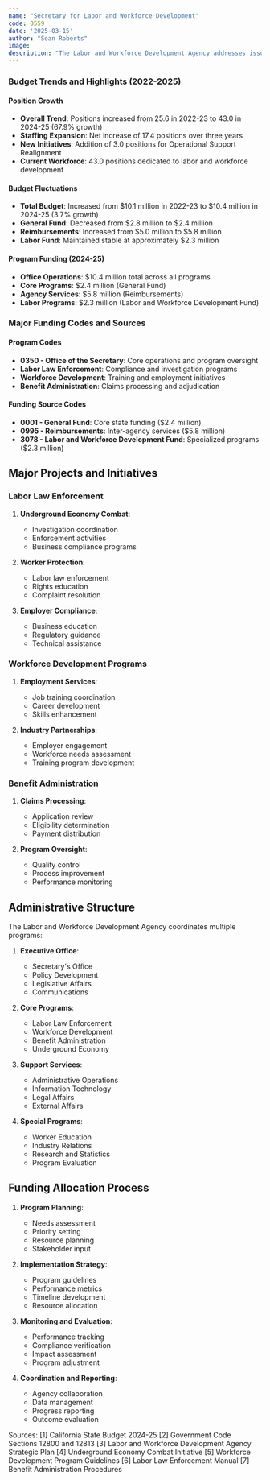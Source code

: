 ```yaml
---
name: "Secretary for Labor and Workforce Development"
code: 0559
date: '2025-03-15'
author: "Sean Roberts"
image: 
description: "The Labor and Workforce Development Agency addresses issues relating to California workers and their employers, focusing on labor law enforcement, workforce development, and benefit administration."
---
```


### Budget Trends and Highlights (2022-2025)

#### Position Growth
- **Overall Trend**: Positions increased from 25.6 in 2022-23 to 43.0 in 2024-25 (67.9% growth)
- **Staffing Expansion**: Net increase of 17.4 positions over three years
- **New Initiatives**: Addition of 3.0 positions for Operational Support Realignment
- **Current Workforce**: 43.0 positions dedicated to labor and workforce development

#### Budget Fluctuations
- **Total Budget**: Increased from $10.1 million in 2022-23 to $10.4 million in 2024-25 (3.7% growth)
- **General Fund**: Decreased from $2.8 million to $2.4 million
- **Reimbursements**: Increased from $5.0 million to $5.8 million
- **Labor Fund**: Maintained stable at approximately $2.3 million

#### Program Funding (2024-25)
- **Office Operations**: $10.4 million total across all programs
- **Core Programs**: $2.4 million (General Fund)
- **Agency Services**: $5.8 million (Reimbursements)
- **Labor Programs**: $2.3 million (Labor and Workforce Development Fund)

### Major Funding Codes and Sources

#### Program Codes
- **0350 - Office of the Secretary**: Core operations and program oversight
- **Labor Law Enforcement**: Compliance and investigation programs
- **Workforce Development**: Training and employment initiatives
- **Benefit Administration**: Claims processing and adjudication

#### Funding Source Codes
- **0001 - General Fund**: Core state funding ($2.4 million)
- **0995 - Reimbursements**: Inter-agency services ($5.8 million)
- **3078 - Labor and Workforce Development Fund**: Specialized programs ($2.3 million)

## Major Projects and Initiatives

### Labor Law Enforcement

1. **Underground Economy Combat**:
   - Investigation coordination
   - Enforcement activities
   - Business compliance programs

2. **Worker Protection**:
   - Labor law enforcement
   - Rights education
   - Complaint resolution

3. **Employer Compliance**:
   - Business education
   - Regulatory guidance
   - Technical assistance

### Workforce Development Programs

1. **Employment Services**:
   - Job training coordination
   - Career development
   - Skills enhancement

2. **Industry Partnerships**:
   - Employer engagement
   - Workforce needs assessment
   - Training program development

### Benefit Administration

1. **Claims Processing**:
   - Application review
   - Eligibility determination
   - Payment distribution

2. **Program Oversight**:
   - Quality control
   - Process improvement
   - Performance monitoring

## Administrative Structure

The Labor and Workforce Development Agency coordinates multiple programs:

1. **Executive Office**:
   - Secretary's Office
   - Policy Development
   - Legislative Affairs
   - Communications

2. **Core Programs**:
   - Labor Law Enforcement
   - Workforce Development
   - Benefit Administration
   - Underground Economy

3. **Support Services**:
   - Administrative Operations
   - Information Technology
   - Legal Affairs
   - External Affairs

4. **Special Programs**:
   - Worker Education
   - Industry Relations
   - Research and Statistics
   - Program Evaluation

## Funding Allocation Process

1. **Program Planning**:
   - Needs assessment
   - Priority setting
   - Resource planning
   - Stakeholder input

2. **Implementation Strategy**:
   - Program guidelines
   - Performance metrics
   - Timeline development
   - Resource allocation

3. **Monitoring and Evaluation**:
   - Performance tracking
   - Compliance verification
   - Impact assessment
   - Program adjustment

4. **Coordination and Reporting**:
   - Agency collaboration
   - Data management
   - Progress reporting
   - Outcome evaluation

Sources:
[1] California State Budget 2024-25
[2] Government Code Sections 12800 and 12813
[3] Labor and Workforce Development Agency Strategic Plan
[4] Underground Economy Combat Initiative
[5] Workforce Development Program Guidelines
[6] Labor Law Enforcement Manual
[7] Benefit Administration Procedures 